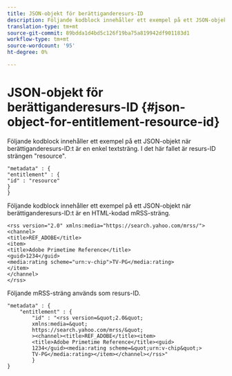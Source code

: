 ```yaml
---
title: JSON-objekt för berättiganderesurs-ID
description: Följande kodblock innehåller ett exempel på ett JSON-objekt när berättiganderesurs-ID:t är en enkel textsträng.
translation-type: tm+mt
source-git-commit: 89bdda1d4bd5c126f19ba75a819942df901183d1
workflow-type: tm+mt
source-wordcount: '95'
ht-degree: 0%

---
```



# JSON-objekt för berättiganderesurs-ID {#json-object-for-entitlement-resource-id}

Följande kodblock innehåller ett exempel på ett JSON-objekt när berättiganderesurs-ID:t är en enkel textsträng. I det här fallet är resurs-ID strängen &quot;resource&quot;.

```
"metadata" : { 
"entitlement" : { 
"id" : "resource" 
} 
}
```

Följande kodblock innehåller ett exempel på ett JSON-objekt när berättiganderesurs-ID:t är en HTML-kodad mRSS-sträng.

```
<rss version="2.0" xmlns:media="https://search.yahoo.com/mrss/"> 
<channel> 
<title>REF_ADOBE</title> 
<item> 
<title>Adobe Primetime Reference</title> 
<guid>1234</guid> 
<media:rating scheme="urn:v-chip">TV-PG</media:rating> 
</item> 
</channel> 
</rss>
```

Följande mRSS-sträng används som resurs-ID.

```
"metadata" : { 
    "entitlement" : { 
        "id" : "<rss version=&quot;2.0&quot; 
        xmlns:media=&quot; 
        https://search.yahoo.com/mrss/&quot; 
        ><channel><title>REF_ADOBE</title><item> 
        <title>Adobe Primetime Reference</title><guid> 
        1234</guid><media:rating scheme=&quot;urn:v-chip&quot;> 
        TV-PG</media:rating></item></channel></rss>" 
        } 
} 
```
